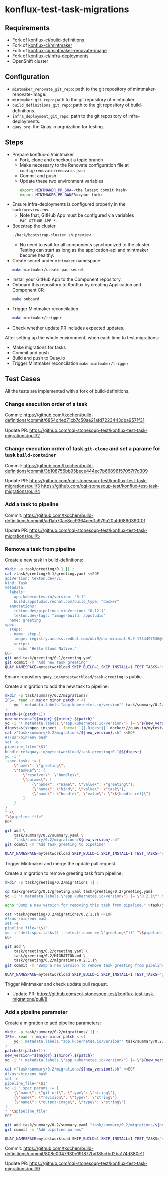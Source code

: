 # konflux-test-task-migrations

## Requirements

- Fork of [konflux-ci/build-definitions](https://github.com/konflux-ci/build-definitions/)
- Fork of [konflux-ci/mintmaker](https://github.com/konflux-ci/mintmaker/)
- Fork of [konflux-ci/mintmaker-renovate-image](https://github.com/konflux-ci/mintmaker-renovate-image/)
- Fork of [konflux-ci/infra-deployments](https://github.com/konflux-ci/infra-deployments)
- OpenShift cluster

## Configuration

- `mintmaker_renovate_git_repo`: path to the git repository of mintmaker-renovate-image.
- `mintmaker_git_repo`: path to the git repository of mintmaker.
- `build_definitions_git_repo`: path to the git repository of build-definitions.
- `infra_deployment_git_repo`: path to the git repository of infra-deployments.
- `quay_org`: the Quay.io orgnization for testing.

## Steps

- Prepare konflux-ci/mintmaker
    - Fork, clone and checkout a topic branch
    - Make necessary to the Renovate configuration file at `config/renovate/renovate.json`
    - Commit and push
    - Update these two environment variables
        ```bash
        export MINTMAKER_PR_SHA=<the latest commit hash>
        export MINTMAKER_PR_OWNER=<your fork>
        ```
- Ensure infra-deployments is configured properly in the `hack/preview.env`.
    - Note that, GitHub App must be configured via variables `PAC_GITHUB_APP_*`.
- Bootstrap the cluster
    ```bash
    ./hack/bootstrap-cluster.sh preview
    ```
    - No need to wait for all components synchronized to the cluster. Testing can start as long as the application-api and mintmaker become healthy.
- Create secret under `mintmaker` namespace
    ```bash
    make mintmaker/create-pac-secret
    ```
- Install your GitHub App to the Component repository.
- Onboard this repository to Konflux by creating Application and Component CR
    ```bash
    make onboard
    ```
- Trigger Mintmaker reconcilation
    ```bash
    make mintmaker/trigger
    ```
- Check whether update PR includes expected updates.

After setting up the whole environment, when each time to test migrations:

- Make migrations for tasks
- Commit and push
- Build and push to Quay.io
- Trigger Mintmaker reconcilation `make mintmaker/trigger`

## Test Cases

All the tests are implemented with a fork of build-definitions.

### Change execution order of a task

Commit: https://github.com/tkdchen/build-definitions/commit/6854c4ed71cb7c50ae21afd7223443dba9571f31

Update PR: https://github.com/cqi-stonesoup-test/konflux-test-task-migrations/pull/2

### Change execution order of task `git-clone` and set a parame for task `build-container`

Commit: https://github.com/tkdchen/build-definitions/commit/3b108756bb95bece444ec7b66896157057f7d309

Update PR: https://github.com/cqi-stonesoup-test/konflux-test-task-migrations/pull/3 https://github.com/cqi-stonesoup-test/konflux-test-task-migrations/pull/4

### Add a task to pipeline

Commit: https://github.com/tkdchen/build-definitions/commit/ad1ab70ae8cc9364ced1a979a20afd0890390f0f

Update PR: https://github.com/cqi-stonesoup-test/konflux-test-task-migrations/pull/5

### Remove a task from pipeline

Create a new task in build-definitions:

```bash
mkdir -p task/greeting/0.1 || :
cat >task/greeting/0.1/greeting.yaml <<EOF
apiVersion: tekton.dev/v1
kind: Task
metadata:
  labels:
    app.kubernetes.io/version: "0.1"
    build.appstudio.redhat.com/build_type: "docker"
  annotations:
    tekton.dev/pipelines.minVersion: "0.12.1"
    tekton.dev/tags: "image-build, appstudio"
  name: greeting
spec:
  steps:
  - name: step-1
    image: registry.access.redhat.com/ubi9/ubi-minimal:9.5-1734497536@sha256:94b434a29a894129301f6ff52dbddb19422fc800a109170c634b056da8cd704f
    script: |
      echo "Hello Cloud Native."
EOF
git add task/greeting/0.1/greeting.yaml
git commit -m "Add new task greeting"
QUAY_NAMESPACE=mytestworkload SKIP_BUILD=1 SKIP_INSTALL=1 TEST_TASKS="greeting" ./hack/build-and-push.sh
```

Ensure repository `quay.io/mytestworkload/task-greeting` is public.

Create a migration to add the new task to pipeline:

```bash
mkdir -p task/summary/0.2/migrations/
IFS=. read -r major minor patch < <(
    yq '.metadata.labels."app.kubernetes.io/version"' task/summary/0.2/summary.yaml
)
patch=$((patch+1))
new_version="${major}.${minor}.${patch}"
yq -i "(.metadata.labels.\"app.kubernetes.io/version\") |= \"${new_version}\"" task/summary/0.2/summary.yaml
digest=$(skopeo inspect --format '{{.Digest}}' docker://quay.io/mytestworkload/task-greeting:0.1)
cat >"task/summary/0.2/migrations/${new_version}.sh" <<EOF
#!/usr/bin/env bash
set -e
pipeline_file="\$1"
bundle_ref=quay.io/mytestworkload/task-greeting:0.1@${digest}
yq -i "
.spec.tasks += {
    \"name\": \"greeting\",
    \"taskRef\": {
        \"resolver\": \"bundles\",
        \"params\": [
            {\"name\": \"name\", \"value\": \"greeting\"},
            {\"name\": \"kind\", \"value\": \"task\"},
            {\"name\": \"bundle\", \"value\": \"\${bundle_ref}\"}
        ]
    }
}
" \\
"\$pipeline_file"
EOF

git add \
    task/summary/0.2/summary.yaml \
    "task/summary/0.2/migrations/${new_version}.sh"
git commit -m "Add task greeting to pipeline"

QUAY_NAMESPACE=mytestworkload SKIP_BUILD=1 SKIP_INSTALL=1 TEST_TASKS="summary" ./hack/build-and-push.sh
```

Trigger Mintmaker and merge the update pull request.

Create a migration to remove greeting task from pipeline:

```bash
mkdir -p task/greeting/0.2/migrations || :

cp task/greeting/0.1/greeting.yaml task/greeting/0.2/greeting.yaml
yq -i "(.metadata.labels.\"app.kubernetes.io/version\") |= \"0.2.1\"" task/greeting/0.2/greeting.yaml

echo "Bump a new version for removing this task from pipeline." >task/greeting/0.2/MIGRATION.md

cat >task/greeting/0.2/migrations/0.2.1.sh <<EOF
#!/usr/bin/env bash
set -e
pipeline_file="\$1"
yq -i "del(.spec.tasks[] | select(.name == \"greeting\"))" "\$pipeline_file"
EOF

git add \
    task/greeting/0.2/greeting.yaml \
    task/greeting/0.2/MIGRATION.md \
    task/greeting/0.2/migrations/0.2.1.sh
git commit -m "Bump a new version to remove task greeting from pipeline"

QUAY_NAMESPACE=mytestworkload SKIP_BUILD=1 SKIP_INSTALL=1 TEST_TASKS="greeting" ./hack/build-and-push.sh
```

Trigger Mintmaker and check update pull request.

- Update PR: https://github.com/cqi-stonesoup-test/konflux-test-task-migrations/pull/8

### Add a pipeline parameter

Create a migration to add pipeline parameters:

```bash
mkdir -p task/summary/0.2/migrations/ || :
IFS=. read -r major minor patch < <(
    yq '.metadata.labels."app.kubernetes.io/version"' task/summary/0.2/summary.yaml
)
patch=$((patch+1))
new_version="${major}.${minor}.${patch}"
yq -i "(.metadata.labels.\"app.kubernetes.io/version\") |= \"${new_version}\"" task/summary/0.2/summary.yaml

cat >"task/summary/0.2/migrations/${new_version}.sh" <<EOF
#!/usr/bin/env bash
set -e
pipeline_file="\$1"
yq -i ".spec.params += [
    {\"name\": \"git-url\", \"type\": \"string\"},
    {\"name\": \"revision\", \"type\": \"string\"},
    {\"name\": \"output-image\", \"type\": \"string\"}
]
" "\$pipeline_file"
EOF

git add task/summary/0.2/summary.yaml "task/summary/0.2/migrations/${new_version}.sh"
git commit -m "Add pipeline params"

QUAY_NAMESPACE=mytestworkload SKIP_BUILD=1 SKIP_INSTALL=1 TEST_TASKS="summary" ./hack/build-and-push.sh
```

Commit: https://github.com/tkdchen/build-definitions/commit/808e0047930e191877bd185cfbd2ba174d380e1f

Update PR: https://github.com/cqi-stonesoup-test/konflux-test-task-migrations/pull/9

